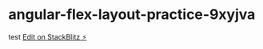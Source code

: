 # angular-flex-layout-practice-9xyjva
test
[Edit on StackBlitz ⚡️](https://stackblitz.com/edit/angular-flex-layout-practice-9xyjva)
